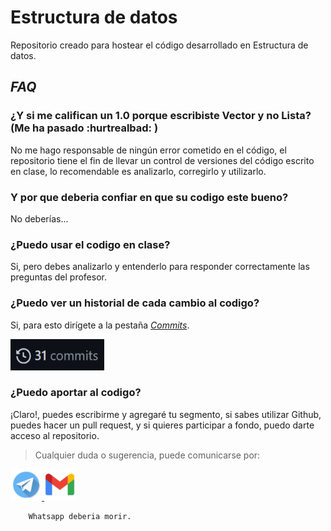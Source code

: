 # Estructura de datos

Repositorio creado para hostear el código desarrollado en Estructura de datos.

## *FAQ*

### **¿Y si me califican un 1.0 porque escribiste Vector y no Lista? (Me ha pasado :hurtrealbad: )**
No me hago responsable de ningún error cometido en el código, el repositorio tiene el fin de llevar un control 
de versiones del código escrito en clase, lo recomendable es analizarlo, corregirlo y utilizarlo.

### **Y por que deberia confiar en que su codigo este bueno?**
No deberías...

### **¿Puedo usar el codigo en clase?**
Si, pero debes analizarlo y entenderlo para responder correctamente las preguntas del profesor.

### **¿Puedo ver un historial de cada cambio al codigo?**
Si, para esto dirígete a la pestaña [*Commits*](https://github.com/SanssSepUTP/Data/commits/main).

<a href=https://github.com/SanssSepUTP/Data/commits/main>
<img src="img/commits.png" alt="Imagen de commit" width="150" height="50">
</a>

### **¿Puedo aportar al codigo?**
¡Claro!, puedes escribirme y agregaré tu segmento, si sabes utilizar Github, puedes hacer 
un pull request, y si quieres participar a fondo, puedo darte acceso al repositorio.

> Cualquier duda o sugerencia, puede comunicarse por:

<a href=https://telegram.me/Deauth>
<img src="img/telegram.png" alt="Logo telegram" width="50" height="50"> 
</a>

<a href=mailto:santiago.sepulveda1@utp.edu.co>
<img src="img/gmail.png" alt="Logo gmail" width="50" height="50"> 
</a>

		Whatsapp deberia morir.
